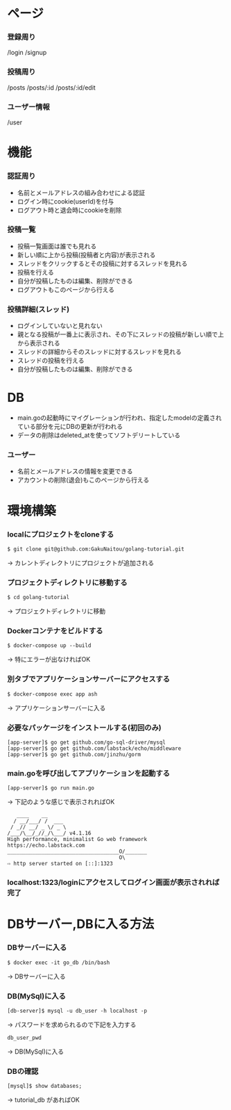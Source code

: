 # ページ

### 登録周り
/login
/signup

### 投稿周り
/posts
/posts/:id
/posts/:id/edit

### ユーザー情報
/user

# 機能
### 認証周り
- 名前とメールアドレスの組み合わせによる認証
- ログイン時にcookie(userId)を付与
- ログアウト時と退会時にcookieを削除

### 投稿一覧
- 投稿一覧画面は誰でも見れる
- 新しい順に上から投稿(投稿者と内容)が表示される
- スレッドをクリックするとその投稿に対するスレッドを見れる
- 投稿を行える
- 自分が投稿したものは編集、削除ができる
- ログアウトもこのページから行える

### 投稿詳細(スレッド)
- ログインしていないと見れない
- 親となる投稿が一番上に表示され、その下にスレッドの投稿が新しい順で上から表示される
- スレッドの詳細からそのスレッドに対するスレッドを見れる
- スレッドの投稿を行える
- 自分が投稿したものは編集、削除ができる

# DB
- main.goの起動時にマイグレーションが行われ、指定したmodelの定義されている部分を元にDBの更新が行われる
- データの削除はdeleted_atを使ってソフトデリートしている

### ユーザー
- 名前とメールアドレスの情報を変更できる
- アカウントの削除(退会)もこのページから行える

# 環境構築
### localにプロジェクトをcloneする
```
$ git clone git@github.com:GakuNaitou/golang-tutorial.git
```
-> カレントディレクトリにプロジェクトが追加される

### プロジェクトディレクトリに移動する
```
$ cd golang-tutorial
```
-> プロジェクトディレクトリに移動

### Dockerコンテナをビルドする
```
$ docker-compose up --build
```
-> 特にエラーが出なければOK

### 別タブでアプリケーションサーバーにアクセスする
```
$ docker-compose exec app ash
```
-> アプリケーションサーバーに入る

### 必要なパッケージをインストールする(初回のみ)
```
[app-server]$ go get github.com/go-sql-driver/mysql
[app-server]$ go get github.com/labstack/echo/middleware
[app-server]$ go get github.com/jinzhu/gorm
```

### main.goを呼び出してアプリケーションを起動する
```
[app-server]$ go run main.go
```
-> 下記のような感じで表示されればOK
```
   ____    __
  / __/___/ /  ___
 / _// __/ _ \/ _ \
/___/\__/_//_/\___/ v4.1.16
High performance, minimalist Go web framework
https://echo.labstack.com
____________________________________O/_______
                                    O\
⇨ http server started on [::]:1323
```

### localhost:1323/loginにアクセスしてログイン画面が表示されれば完了


# DBサーバー,DBに入る方法
### DBサーバーに入る
```
$ docker exec -it go_db /bin/bash
```
-> DBサーバーに入る

### DB(MySql)に入る
```
[db-server]$ mysql -u db_user -h localhost -p
```
-> パスワードを求められるので下記を入力する
```
db_user_pwd
```
-> DB(MySql)に入る

### DBの確認
```
[mysql]$ show databases;
```
-> tutorial_db があればOK
